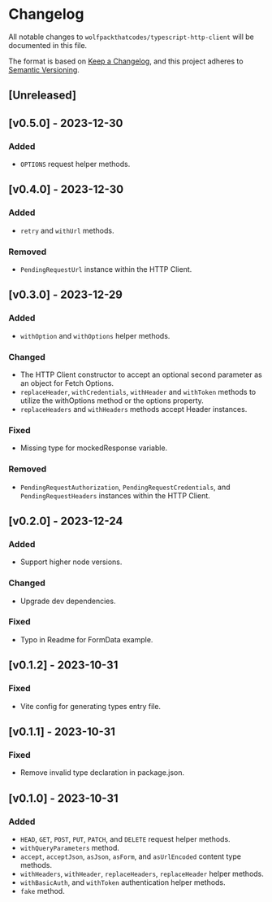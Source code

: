# Changelog

All notable changes to `wolfpackthatcodes/typescript-http-client` will be documented in this file.

The format is based on [Keep a Changelog](https://keepachangelog.com/en/1.0.0/),
and this project adheres to [Semantic Versioning](https://semver.org/spec/v2.0.0.html).

## [Unreleased]

## [v0.5.0] - 2023-12-30
### Added
- `OPTIONS` request helper methods.

## [v0.4.0] - 2023-12-30
### Added
- `retry` and `withUrl` methods.

### Removed
- `PendingRequestUrl` instance within the HTTP Client.

## [v0.3.0] - 2023-12-29
### Added
- `withOption` and `withOptions` helper methods.

### Changed
- The HTTP Client constructor to accept an optional second parameter as an object for Fetch Options.
- `replaceHeader`, `withCredentials`, `withHeader` and `withToken` methods to utilize the withOptions method or the options property.
- `replaceHeaders` and `withHeaders` methods accept Header instances.

### Fixed
- Missing type for mockedResponse variable.

### Removed
- `PendingRequestAuthorization`, `PendingRequestCredentials`, and `PendingRequestHeaders` instances within the HTTP Client.

## [v0.2.0] - 2023-12-24
### Added
- Support higher node versions.

### Changed
- Upgrade dev dependencies.

### Fixed
- Typo in Readme for FormData example.

## [v0.1.2] - 2023-10-31
### Fixed
- Vite config for generating types entry file.

## [v0.1.1] - 2023-10-31
### Fixed
- Remove invalid type declaration in package.json.

## [v0.1.0] - 2023-10-31
### Added
- `HEAD`, `GET`, `POST`, `PUT`, `PATCH`, and `DELETE` request helper methods.
- `withQueryParameters` method.
- `accept`, `acceptJson`, `asJson`, `asForm`, and `asUrlEncoded` content type methods.
- `withHeaders`, `withHeader`, `replaceHeaders`, `replaceHeader` helper methods.
- `withBasicAuth`, and `withToken` authentication helper methods.
- `fake` method.
